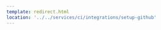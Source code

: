 ```yaml
---
template: redirect.html
location: '../../services/ci/integrations/setup-github'
---
```


<!-- Comment (Required for the page to build) -->